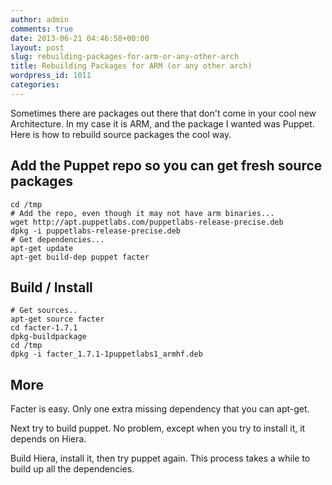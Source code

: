 ```yaml
---
author: admin
comments: true
date: 2013-06-21 04:46:58+00:00
layout: post
slug: rebuilding-packages-for-arm-or-any-other-arch
title: Rebuilding Packages for ARM (or any other arch)
wordpress_id: 1011
categories:
---
```


Sometimes there are packages out there that don't come in your cool new Architecture. In my case it is ARM, and the package I wanted was Puppet. Here is how to rebuild source packages the cool way.


## Add the Puppet repo so you can get fresh source packages



    
    cd /tmp
    # Add the repo, even though it may not have arm binaries...
    wget http://apt.puppetlabs.com/puppetlabs-release-precise.deb 
    dpkg -i puppetlabs-release-precise.deb
    # Get dependencies...
    apt-get update
    apt-get build-dep puppet facter




## Build / Install



    
    # Get sources..
    apt-get source facter
    cd facter-1.7.1
    dpkg-buildpackage
    cd /tmp
    dpkg -i facter_1.7.1-1puppetlabs1_armhf.deb




## More


Facter is easy. Only one extra missing dependency that you can apt-get.

Next try to build puppet. No problem, except when you try to install it, it depends on Hiera.

Build Hiera, install it, then try puppet again. This process takes a while to build up all the dependencies.
